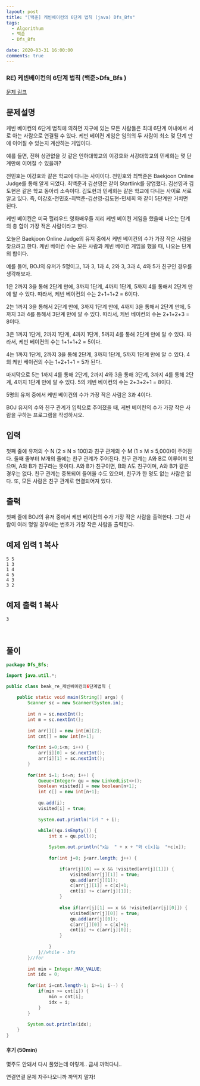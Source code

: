 ```yaml
---
layout: post
title: "[백준] 케빈베이컨의 6단계 법칙 (java) Dfs_Bfs"
tags:
  - Algorithum
  - 백준
  - Dfs_Bfs

date: 2020-03-31 16:00:00
comments: true
---
```




### RE) 케빈베이컨의 6단계 법칙  (백준>Dfs_Bfs )

[문제 링크](https://www.acmicpc.net/problem/1389 )

## 문제설명

케빈 베이컨의 6단계 법칙에 의하면 지구에 있는 모든 사람들은 최대 6단계 이내에서 서로 아는 사람으로 연결될 수 있다. 케빈 베이컨 게임은 임의의 두 사람이 최소 몇 단계 만에 이어질 수 있는지 계산하는 게임이다.

예를 들면, 전혀 상관없을 것 같은 인하대학교의 이강호와 서강대학교의 민세희는 몇 단계만에 이어질 수 있을까?

천민호는 이강호와 같은 학교에 다니는 사이이다. 천민호와 최백준은 Baekjoon Online Judge를 통해 알게 되었다. 최백준과 김선영은 같이 Startlink를 창업했다. 김선영과 김도현은 같은 학교 동아리 소속이다. 김도현과 민세희는 같은 학교에 다니는 사이로 서로 알고 있다. 즉, 이강호-천민호-최백준-김선영-김도현-민세희 와 같이 5단계만 거치면 된다.

케빈 베이컨은 미국 헐리우드 영화배우들 끼리 케빈 베이컨 게임을 했을때 나오는 단계의 총 합이 가장 적은 사람이라고 한다.

오늘은 Baekjoon Online Judge의 유저 중에서 케빈 베이컨의 수가 가장 작은 사람을 찾으려고 한다. 케빈 베이컨 수는 모든 사람과 케빈 베이컨 게임을 했을 때, 나오는 단계의 합이다.

예를 들어, BOJ의 유저가 5명이고, 1과 3, 1과 4, 2와 3, 3과 4, 4와 5가 친구인 경우를 생각해보자.

1은 2까지 3을 통해 2단계 만에, 3까지 1단계, 4까지 1단계, 5까지 4를 통해서 2단계 만에 알 수 있다. 따라서, 케빈 베이컨의 수는 2+1+1+2 = 6이다.

2는 1까지 3을 통해서 2단계 만에, 3까지 1단계 만에, 4까지 3을 통해서 2단계 만에, 5까지 3과 4를 통해서 3단계 만에 알 수 있다. 따라서, 케빈 베이컨의 수는 2+1+2+3 = 8이다.

3은 1까지 1단계, 2까지 1단계, 4까지 1단계, 5까지 4를 통해 2단계 만에 알 수 있다. 따라서, 케빈 베이컨의 수는 1+1+1+2 = 5이다.

4는 1까지 1단계, 2까지 3을 통해 2단계, 3까지 1단계, 5까지 1단계 만에 알 수 있다. 4의 케빈 베이컨의 수는 1+2+1+1 = 5가 된다.

마지막으로 5는 1까지 4를 통해 2단계, 2까지 4와 3을 통해 3단계, 3까지 4를 통해 2단계, 4까지 1단계 만에 알 수 있다. 5의 케빈 베이컨의 수는 2+3+2+1 = 8이다.

5명의 유저 중에서 케빈 베이컨의 수가 가장 작은 사람은 3과 4이다.

BOJ 유저의 수와 친구 관계가 입력으로 주어졌을 때, 케빈 베이컨의 수가 가장 작은 사람을 구하는 프로그램을 작성하시오.

 

## 입력

첫째 줄에 유저의 수 N (2 ≤ N ≤ 100)과 친구 관계의 수 M (1 ≤ M ≤ 5,000)이 주어진다. 둘째 줄부터 M개의 줄에는 친구 관계가 주어진다. 친구 관계는 A와 B로 이루어져 있으며, A와 B가 친구라는 뜻이다. A와 B가 친구이면, B와 A도 친구이며, A와 B가 같은 경우는 없다. 친구 관계는 중복되어 들어올 수도 있으며, 친구가 한 명도 없는 사람은 없다. 또, 모든 사람은 친구 관계로 연결되어져 있다.

## 출력

첫째 줄에 BOJ의 유저 중에서 케빈 베이컨의 수가 가장 작은 사람을 출력한다. 그런 사람이 여러 명일 경우에는 번호가 가장 작은 사람을 출력한다.

## 예제 입력 1 복사

```
5 5
1 3
1 4
4 5
4 3
3 2
```

## 예제 출력 1 복사

```
3
```

<br>

## 풀이

```java
package Dfs_Bfs;

import java.util.*;

public class beak_re_케빈베이컨의6단계법칙 {
	
	public static void main(String[] args) {
		Scanner sc = new Scanner(System.in);
		
		int n = sc.nextInt();
		int m = sc.nextInt();
		
		int arr[][] = new int[m][2];
		int cnt[] = new int[n+1];
		
		for(int i=0;i<m; i++) {
			arr[i][0] = sc.nextInt();
			arr[i][1] = sc.nextInt();
		}
		
		for(int i=1; i<=n; i++) {
			Queue<Integer> qu = new LinkedList<>();
			boolean visited[] = new boolean[n+1];
			int c[] = new int[n+1];
			
			qu.add(i);
			visited[i] = true;
			
			System.out.println("i가 " + i);
			
			while(!qu.isEmpty()) {
				int x = qu.poll();

				System.out.println("x는  " + x + "와 c[x]는  "+c[x]);
				
				for(int j=0; j<arr.length; j++) {

					if(arr[j][0] == x && !visited[arr[j][1]]) {
						visited[arr[j][1]] = true;						
						qu.add(arr[j][1]);
						c[arr[j][1]] = c[x]+1;
						cnt[i] += c[arr[j][1]];
					}
					
					else if(arr[j][1] == x && !visited[arr[j][0]]) {
						visited[arr[j][0]] = true;						
						qu.add(arr[j][0]);
						c[arr[j][0]] = c[x]+1;
						cnt[i] += c[arr[j][0]];
					}
						
				}
			}//while - bfs
		}//for
		
		int min = Integer.MAX_VALUE;
		int idx = 0;
		
		for(int i=cnt.length-1; i>=1; i--) {
			if(min >= cnt[i]) {
				min = cnt[i];
				idx = i;
			}
		}
			
		System.out.println(idx);
	}
}

```

#### 후기 (50min)

몇주도 안돼서 다시 풀었는데 이렇게.. 금새 까먹다니.. <br>

연결연결 문제 자주나오니까 까먹지 말자!
